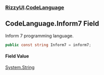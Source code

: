 ### [RizzyUI](RizzyUI 'RizzyUI').[CodeLanguage](RizzyUI.CodeLanguage 'RizzyUI.CodeLanguage')

## CodeLanguage.Inform7 Field

Inform 7 programming language.

```csharp
public const string Inform7 = inform7;
```

#### Field Value
[System.String](https://docs.microsoft.com/en-us/dotnet/api/System.String 'System.String')